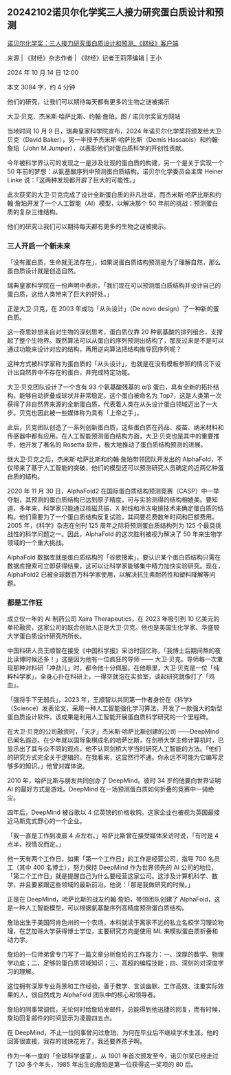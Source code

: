 ## 20242102诺贝尔化学奖三人接力研究蛋白质设计和预测

[诺贝尔化学奖：三人接力研究蛋白质设计和预测\_《财经》客户端](https://www.mycaijing.com/magazine/detail/531885?source_id=43&share_from=copy_link)

来源 | 《财经》杂志作者 | 《财经》记者王莉萍编辑 | 王小

2024 年 10 月 14 日 12:00

本文 3084 字，约 4 分钟

他们的研究，让我们可以期待每天都有更多的生物之谜被揭示

大卫·贝克、杰米斯·哈萨比斯、约翰·詹珀。图 / 诺贝尔奖官方网站

当地时间 10 月 9 日，瑞典皇家科学院宣布，2024 年诺贝尔化学奖将颁发给大卫·贝克（David Baker），另一半授予杰米斯·哈萨比斯（Demis Hassabis）和约翰·詹珀（John M.Jumper），以表彰他们对蛋白质科学的开创性贡献。

今年被科学界认可的发现之一是涉及壮观的蛋白质的构建，另一个是关于实现一个 50 年前的梦想：从氨基酸序列中预测蛋白质结构。诺贝尔化学委员会主席 Heiner Linke 说：「这两种发现都开辟了巨大的可能性。」

此次获奖的大卫·贝克完成了设计全新蛋白质的非凡壮举，而杰米斯·哈萨比斯和约翰·詹珀开发了一个人工智能（AI）模型，以解决那个 50 年前的挑战：预测蛋白质的复杂三维结构。

他们的研究让我们可以期待每天都有更多的生物之谜被揭示。

### 三人开启一个新未来

「没有蛋白质，生命就无法存在」，如果说蛋白质结构预测是为了理解自然，那么蛋白质设计就是创造自然。

瑞典皇家科学院在一份声明中表示，「我们现在可以预测蛋白质结构并设计自己的蛋白质，这给人类带来了巨大的好处。」

正是大卫·贝克，在 2003 年成功「从头设计」（De novo design）了一种新的蛋白质。

这一奇思妙想来自对生物的深刻思考，蛋白质仅靠 20 种氨基酸的排列组合，支撑起了整个生物界。既然算法可以从蛋白的序列预测出结构了，那反过来是不是可以通过功能来设计对应的结构，再用逆向算法把结构推导回序列呢？

这种方式被科学家称为蛋白质的「从头设计」，也就是在没有模板参照的情况下设计出自然界中不存在的蛋白，并完成特定功能。

大卫·贝克团队设计了一个含有 93 个氨基酸残基的 α/β 蛋白，具有全新的拓扑结构，能够自动折叠成球状并非常稳定。这个蛋白被命名为 Top7，这是人类第一次获得了非自然界来源的全新蛋白质，代表着人类在从头设计蛋白领域迈出了一大步。贝克也因此被一些媒体称为具有「上帝之手」。

此后，贝克团队创造了一系列创新蛋白质，这些蛋白质在药品、疫苗、纳米材料和传感器中都有应用。在人工智能预测蛋白结构方面，大卫·贝克也是其中的重要推手，他开发了著名的 Rosetta 软件，极大地推动了蛋白质结构预测的进展。

继大卫·贝克之后，杰米斯·哈萨比斯和约翰·詹珀带领团队开发出的 AlphaFold，不仅带来了基于人工智能的突破，他们的模型还可以预测研究人员确定的近两亿种蛋白质的结构。

2020 年 11 月 30 日，AlphaFold2 在国际蛋白质结构预测竞赛（CASP）中一举夺魁，其预测的蛋白质结构已达到原子精度，可与实验测得的结构相媲美。要知道，多年来，科学家只能通过核磁共振、X 射线和冷冻电镜技术来确定蛋白质的结构。他们需要为了一个蛋白质结构反复试验，其间要花费数年时间和巨额费用。2005 年，《科学》杂志在创刊 125 周年之际将预测蛋白质结构列为 125 个最具挑战性的科学问题之一。因此，AlphaFold 的这次胜利被视为解决了 50 年来生物学领域的一个重大挑战。

AlphaFold 数据库就是蛋白质结构的「谷歌搜索」，要认识某个蛋白质结构只需在数据库搜索可立即获得结果，这可以让科学家能够集中精力加快实验研究。现在，AlphaFold2 已被全球数百万科学家使用，以解决抗生素耐药性和塑料降解等问题。

### 都是工作狂

成立仅一年的 AI 制药公司 Xaira Therapeutics，在 2023 年吸引到 10 亿美元的单轮融资，这家公司的联合创始人正是大卫·贝克。他也是美国生化学家、华盛顿大学蛋白质设计研究所所长。

中国科研人员王顺智在接受《中国科学报》采访时回忆称，「我博士后期间熬的夜比读博时候还多！」这是因为他有一位疯狂的导师 —— 大卫·贝克。导师每一次重现那种对科研「冲劲儿」时，都令他十分佩服。在他眼里，大卫·贝克是一位「纯粹科学家」，全身心扑在科研上，一得空就泡在实验室，谈起研究就像打了「鸡血」。

「强将手下无弱兵」，2023 年，王顺智以共同第一作者身份在《科学》（Science）发表论文，采用一种人工智能强化学习算法，开发了一款强大的新型蛋白质设计软件。该成果是利用人工智能开展蛋白质科学研究的一个里程碑。

在大卫·贝克的公司融资时，「天才」杰米斯·哈萨比斯创建的公司 ——DeepMind 已闻名遐迩。在少年就以国际象棋成名的哈萨比斯，在剑桥大学主修计算机时，已显示出了其与众不同的观点，他不认同剑桥大学当时研究人工智能的方法。「他们的研究方式完全关于逻辑的。在我看来，这显然行不通。你永远不可能为它编写足够多的知识。」他曾对媒体说。

2010 年，哈萨比斯与朋友共同创办了 DeepMind。彼时 34 岁的他要向世界证明 AI 的最好方式是游戏。DeepMind 在一场预测蛋白质如何折叠的竞赛中一骑绝尘。

四年后，DeepMind 被谷歌以 4 亿英镑的价格收购。这家企业也被视为英国最接近马斯克式野心的一个企业。

「我一直是工作到凌晨 4 点左右。」哈萨比斯曾在接受媒体采访时说，「有时是 4 点半，视情况而定。」

他一天有两个工作日，如果「第一个工作日」的工作是经营公司，指导 700 名员工（其中 400 名博士），努力保持 DeepMind 作为世界领先的 AI 公司的地位，「第二个工作日」就是提醒自己为什么要经营这家公司。这涉及计算机科学、数学，并且要紧跟这些领域的最新前沿。他说：「那是我做研究的时候。」

正是在 DeepMind，哈萨比斯的战友约翰·詹珀，带领团队创建了 AlphaFold，这是一种人工智能模型，可以根据氨基酸序列高精度预测蛋白质结构。

詹珀出生于美国阿肯色州的一个农场，本科就读于离家不远的私立名校学习理论物理，在芝加哥大学获得博士学位，主要研究方向是使用 ML 来模拟蛋白质折叠和动力学。

詹珀的一位师弟曾专门写了一篇文章分析詹珀的工作能力：一、深厚的数学、物理学功底；二、足够的蛋白质领域知识；三、高超的编程技能；四、深刻的对深度学习的理解。

这位拥有深厚专业背景和工作经验，善于教学、言谈幽默、工作高效、注重实际效果的人，很自然成为 AlphaFold 团队中的核心和领导者。

詹珀的同事常调侃，无论何时给詹珀发邮件，总能得到他迅捷的回复，而有时候，詹珀回复邮件的时间显示为凌晨四五点。

在 DeepMind，不止一位同事曾问过詹珀，为何在毕业后不继续学术生涯。他的回答很直接，我存的钱快花完了，我还要养孩子啊。

作为一年一度的「全球科学盛宴」，从 1901 年首次颁发至今，诺贝尔奖已经走过了 120 多个年头，1985 年出生的詹珀是第一位获得这一奖项的 80 后。